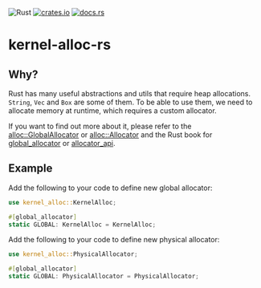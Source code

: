 ![Rust](https://github.com/not-matthias/kernel-alloc-rs/workflows/Rust/badge.svg)
[![crates.io](https://img.shields.io/crates/v/kernel-alloc.svg)](https://crates.io/crates/kernel-alloc)
[![docs.rs](https://docs.rs/kernel-alloc/badge.svg)](https://docs.rs/kernel-alloc)

# kernel-alloc-rs

## Why?

Rust has many useful abstractions and utils that require heap allocations. `String`, `Vec` and `Box` are some of them. To be able to use them, we need to allocate memory at runtime, which requires a custom allocator. 

If you want to find out more about it, please refer to the [alloc::GlobalAllocator](https://doc.rust-lang.org/std/alloc/trait.GlobalAlloc.html) or [alloc::Allocator](https://doc.rust-lang.org/std/alloc/trait.Allocator.html) and the Rust book for [global_allocator](https://doc.rust-lang.org/1.26.2/unstable-book/language-features/global-allocator.html) or [allocator_api](https://doc.rust-lang.org/1.26.2/unstable-book/library-features/allocator-api.html). 

## Example

Add the following to your code to define new global allocator: 

```rust
use kernel_alloc::KernelAlloc;

#[global_allocator]
static GLOBAL: KernelAlloc = KernelAlloc;
```

Add the following to your code to define new physical allocator: 

```rust
use kernel_alloc::PhysicalAllocator;

#[global_allocator]
static GLOBAL: PhysicalAllocator = PhysicalAllocator;
```
